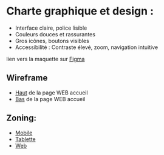 # Charte graphique et design :

- Interface claire, police lisible
- Couleurs douces et rassurantes
- Gros icônes, boutons visibles
- Accessibilité : Contraste élevé, zoom, navigation intuitive

lien vers la maquette sur [Figma](https://www.figma.com/design/d7HFWC2Nk0u54pGNRu5gLK/SeniorLove?node-id=0-1&p=f&t=1eeGoNZbWSwkkwSz-0)

## Wireframe
- [Haut](Wireframe1.png) de la page WEB accueil
- [Bas](Wireframe2.png) de la page WEB accueil

## Zoning:
- [Mobile](Zoning-Mobile-first.png)
- [Tablette](Zoning-Tablet.png)
- [Web](Zoning-Web.png)